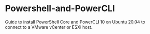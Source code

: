 # Powershell-and-PowerCLI
Guide to install PowerShell Core and PowerCLI 10 on Ubuntu 20.04 to connect to a VMware vCenter or ESXi host.
